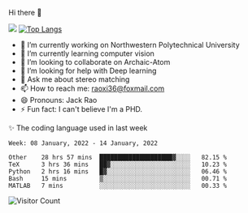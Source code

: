 Hi there 👋

![](https://github-readme-stats.vercel.app/api?username=Raohaocheng)
[![Top Langs](https://github-readme-stats.vercel.app/api/top-langs/?username=Raohaocheng&layout=compact)](https://github.com/anuraghazra/github-readme-stats)

- 🔭 I’m currently working on Northwestern Polytechnical University
- 🌱 I’m currently learning computer vision
- 👯 I’m looking to collaborate on Archaic-Atom
- 🤔 I’m looking for help with Deep learning
- 💬 Ask me about stereo matching
- 📫 How to reach me: raoxi36@foxmail.com
- 😄 Pronouns: Jack Rao
- ⚡ Fun fact: I can't believe I'm a PHD.

✨ The coding language used in last week
<!--START_SECTION:waka-->
```text
Week: 08 January, 2022 - 14 January, 2022

Other    28 hrs 57 mins  ████████████████████▓░░░░   82.15 % 
TeX      3 hrs 36 mins   ██▓░░░░░░░░░░░░░░░░░░░░░░   10.23 % 
Python   2 hrs 16 mins   █▓░░░░░░░░░░░░░░░░░░░░░░░   06.46 % 
Bash     15 mins         ▒░░░░░░░░░░░░░░░░░░░░░░░░   00.71 % 
MATLAB   7 mins          ░░░░░░░░░░░░░░░░░░░░░░░░░   00.33 % 
```
<!--END_SECTION:waka-->

![Visitor Count](https://profile-counter.glitch.me/Raohaocheng/count.svg)
